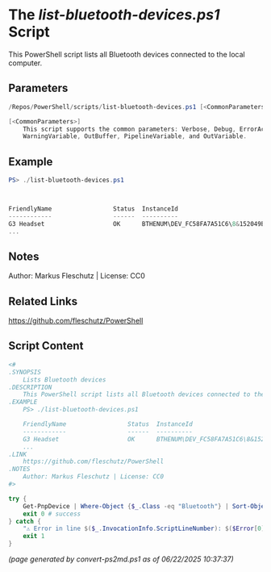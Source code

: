 The *list-bluetooth-devices.ps1* Script
===========================

This PowerShell script lists all Bluetooth devices connected to the local computer.

Parameters
----------
```powershell
/Repos/PowerShell/scripts/list-bluetooth-devices.ps1 [<CommonParameters>]

[<CommonParameters>]
    This script supports the common parameters: Verbose, Debug, ErrorAction, ErrorVariable, WarningAction, 
    WarningVariable, OutBuffer, PipelineVariable, and OutVariable.
```

Example
-------
```powershell
PS> ./list-bluetooth-devices.ps1



FriendlyName                 Status  InstanceId
------------                 ------  ----------
G3 Headset                   OK      BTHENUM\DEV_FC58FA7A51C6\8&152049BE&0&BLUETOOTHDEVICE_FC58FA7A51C6
...

```

Notes
-----
Author: Markus Fleschutz | License: CC0

Related Links
-------------
https://github.com/fleschutz/PowerShell

Script Content
--------------
```powershell
<#
.SYNOPSIS
	Lists Bluetooth devices
.DESCRIPTION
	This PowerShell script lists all Bluetooth devices connected to the local computer.
.EXAMPLE
	PS> ./list-bluetooth-devices.ps1

	FriendlyName                 Status  InstanceId
	------------                 ------  ----------
	G3 Headset                   OK      BTHENUM\DEV_FC58FA7A51C6\8&152049BE&0&BLUETOOTHDEVICE_FC58FA7A51C6
	...
.LINK
	https://github.com/fleschutz/PowerShell
.NOTES
	Author: Markus Fleschutz | License: CC0
#>

try {
	Get-PnpDevice | Where-Object {$_.Class -eq "Bluetooth"} | Sort-Object -property FriendlyName | Format-Table -property FriendlyName,Status,InstanceId
	exit 0 # success
} catch {
	"⚠️ Error in line $($_.InvocationInfo.ScriptLineNumber): $($Error[0])"
	exit 1
}
```

*(page generated by convert-ps2md.ps1 as of 06/22/2025 10:37:37)*
